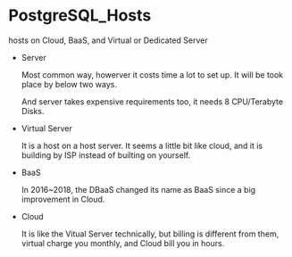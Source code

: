 # PostgreSQL_Hosts
hosts on Cloud, BaaS, and Virtual or Dedicated Server

* Server

    Most common way, howerver it costs time a lot to set up. It will be took place by below two ways.
    
    And server takes expensive requirements too, it needs 8 CPU/Terabyte Disks.
    
* Virtual Server

    It is a host on a host server. It seems a little bit like cloud, and it is building by ISP instead of builting on yourself. 

* BaaS

   In 2016~2018, the DBaaS changed its name as BaaS since a big improvement in Cloud.

* Cloud

  It is like the Vitual Server technically, but billing is different from them, virtual charge you monthly, and Cloud bill you in hours.













